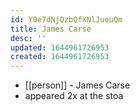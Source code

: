 ```yaml
---
id: Y0e7dNjQzbQfXNlJuouQm
title: James Carse
desc: ''
updated: 1644961726953
created: 1644961726953
---
```



- [[person]] - James Carse
- appeared 2x at the stoa
